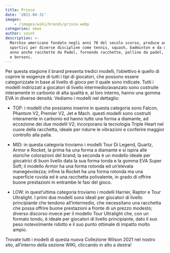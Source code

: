 ```yaml
---
title: Prince
date: '2021-04-31'
images:
    - /images/wiki/brands/prince.webp
categories: news
author: saint
description: >-
  Marchio americano fondato negli anni 70 del secolo scorso, produce accessori
  sportivi per diverse discipline come tennis, squash, badminton e da qualche
  anno anche racchette da Padel, fornendo racchette, palline da padel, overgrip
  e borsoni. 
---
```

Per questa stagione il brand presenta tredici modelli, l’obiettivo è quello di coprire le esigenze di tutti i tipi di giocatori, che possono essere categorizzate in base al livello di gioco per il quale sono indicate. Tutti i modelli indirizzati a giocatori di livello intermedio/avanzato sono costruite interamente in carbonio di alta qualità e, al loro interno, hanno una gomma EVA in diverse densità. Vediamo i modelli nel dettaglio:

- TOP: i modelli che possiamo inserire in questa categoria sono Falcon, Phantom V2, Premier V2, Jet e Mach. questi modelli sono costruiti interamente in carbonio ed hanno tutte una forma a diamante, ad eccezione dei due modelli V2; incorporano la tecnologia Triple Heart nel cuore della racchetta, ideale per ridurre le vibrazioni e conferire maggior controllo alla palla.

- MID: in questa categoria troviamo i modelli Tour Di Legend, Quartz, Armor e Rocket, la prima ha una forma a diamante e si ispira alle storiche colorazioni del brand; la seconda è un modello ideale per giocatrici di buon livello data la sua forma tonda e la gomma EVA Super Soft; il modello Armor ha una forma rotonda ed un’elevata manegevolezza; infine la Rocket ha una forma rotonda ma una superficie ruvida ed è una racchetta polivalente, in grado di offrire buone prestazioni in entrambe le fasi del gioco.

- LOW: in quest’ultima categoria troviamo i modelli Harrier, Raptor e Tour Ultralight. I primi due modelli sono ideali per giocatori di livello principiante che tendono all’intermedio, che necessitano una racchetta che possa offrire buone prestazioni a fronte di un prezzo modesto; diverso discorso invece per il modello Tour Ultralight che, con un formato tondo, è ideale per giocatori di livello principiante, dato il suo peso notevolmente ridotto e il suo punto ottimale di impatto molto ampio.

Trovate tutti i modelli di questa nuova Collezione Wilson 2021 nel nostro sito, all’interno della sezione WIKI, cliccando in alto a destra!
